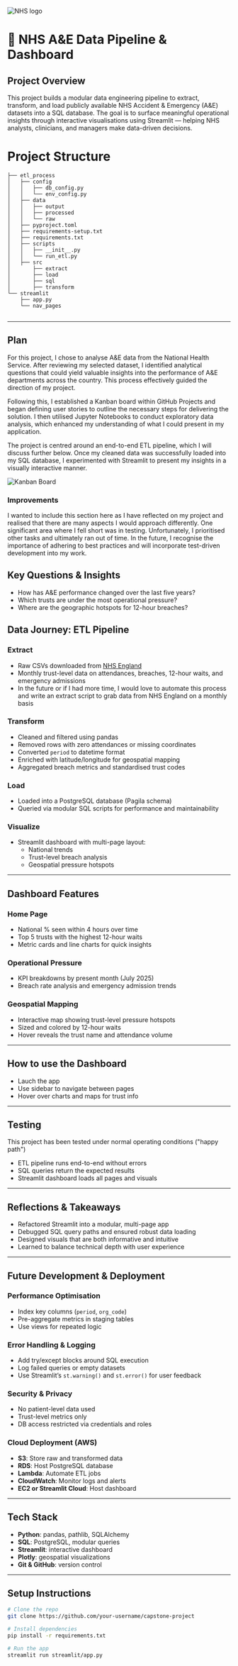 ![NHS logo](static/nhs-logo.png)

# 🏥 NHS A&E Data Pipeline & Dashboard

## Project Overview

This project builds a modular data engineering pipeline to extract, transform, and load publicly available NHS Accident & Emergency (A&E) datasets into a SQL database. The goal is to surface meaningful operational insights through interactive visualisations using Streamlit — helping NHS analysts, clinicians, and managers make data-driven decisions.

# Project Structure

```
├── etl_process
│   ├── config
│   │   ├── db_config.py
│   │   └── env_config.py
│   ├── data
│   │   ├── output
│   │   ├── processed
│   │   └── raw
│   ├── pyproject.toml
│   ├── requirements-setup.txt
│   ├── requirements.txt
│   ├── scripts
│   │   ├── __init__.py
│   │   └── run_etl.py
│   ├── src
│       ├── extract
│       ├── load
│       ├── sql
│       ├── transform
└── streamlit
    ├── app.py
    └── nav_pages
        

```
---

## Plan

For this project, I chose to analyse A&E data from the National Health Service. After reviewing my selected dataset, I identified analytical questions that could yield valuable insights into the performance of A&E departments across the country. This process effectively guided the direction of my project.

Following this, I established a Kanban board within GitHub Projects and began defining user stories to outline the necessary steps for delivering the solution. I then utilised Jupyter Notebooks to conduct exploratory data analysis, which enhanced my understanding of what I could present in my application.

The project is centred around an end-to-end ETL pipeline, which I will discuss further below. Once my cleaned data was successfully loaded into my SQL database, I experimented with Streamlit to present my insights in a visually interactive manner.

![Kanban Board](static/Kanban_screenshot.png)

### Improvements

I wanted to include this section here as I have reflected on my project and realised that there are many aspects I would approach differently. One significant area where I fell short was in testing. Unfortunately, I prioritised other tasks and ultimately ran out of time. In the future, I recognise the importance of adhering to best practices and will incorporate test-driven development into my work.

## Key Questions & Insights

- How has A&E performance changed over the last five years?
- Which trusts are under the most operational pressure?
- Where are the geographic hotspots for 12-hour breaches?

## Data Journey: ETL Pipeline

### Extract
- Raw CSVs downloaded from [NHS England](https://www.england.nhs.uk/statistics/statistical-work-areas/ae-waiting-times-and-activity/)
- Monthly trust-level data on attendances, breaches, 12-hour waits, and emergency admissions
- In the future or if I had more time, I would love to automate this process and write an extract script to grab data from NHS England on a monthly basis

### Transform
- Cleaned and filtered using pandas
- Removed rows with zero attendances or missing coordinates
- Converted `period` to datetime format
- Enriched with latitude/longitude for geospatial mapping
- Aggregated breach metrics and standardised trust codes

### Load
- Loaded into a PostgreSQL database (Pagila schema)
- Queried via modular SQL scripts for performance and maintainability

### Visualize
- Streamlit dashboard with multi-page layout:
  - National trends
  - Trust-level breach analysis
  - Geospatial pressure hotspots

---

## Dashboard Features

### Home Page
- National % seen within 4 hours over time
- Top 5 trusts with the highest 12-hour waits
- Metric cards and line charts for quick insights

### Operational Pressure
- KPI breakdowns by present month (July 2025)
- Breach rate analysis and emergency admission trends

### Geospatial Mapping
- Interactive map showing trust-level pressure hotspots
- Sized and colored by 12-hour waits
- Hover reveals the trust name and attendance volume

---

## How to use the Dashboard
- Lauch the app
- Use sidebar to navigate between pages
- Hover over charts and maps for trust info

---

## Testing

This project has been tested under normal operating conditions ("happy path")
- ETL pipeline runs end-to-end without errors
- SQL queries return the expected results
- Streamlit dashboard loads all pages and visuals

---

## Reflections & Takeaways

- Refactored Streamlit into a modular, multi-page app
- Debugged SQL query paths and ensured robust data loading
- Designed visuals that are both informative and intuitive
- Learned to balance technical depth with user experience

---

## Future Development & Deployment

### Performance Optimisation
- Index key columns (`period`, `org_code`)
- Pre-aggregate metrics in staging tables
- Use views for repeated logic

### Error Handling & Logging
- Add try/except blocks around SQL execution
- Log failed queries or empty datasets
- Use Streamlit’s `st.warning()` and `st.error()` for user feedback

### Security & Privacy
- No patient-level data used
- Trust-level metrics only
- DB access restricted via credentials and roles

### Cloud Deployment (AWS)
- **S3**: Store raw and transformed data
- **RDS**: Host PostgreSQL database
- **Lambda**: Automate ETL jobs
- **CloudWatch**: Monitor logs and alerts
- **EC2 or Streamlit Cloud**: Host dashboard

---

## Tech Stack

- **Python**: pandas, pathlib, SQLAlchemy
- **SQL**: PostgreSQL, modular queries
- **Streamlit**: interactive dashboard
- **Plotly**: geospatial visualizations
- **Git & GitHub**: version control

---

## Setup Instructions

```bash
# Clone the repo
git clone https://github.com/your-username/capstone-project

# Install dependencies
pip install -r requirements.txt

# Run the app
streamlit run streamlit/app.py
```

